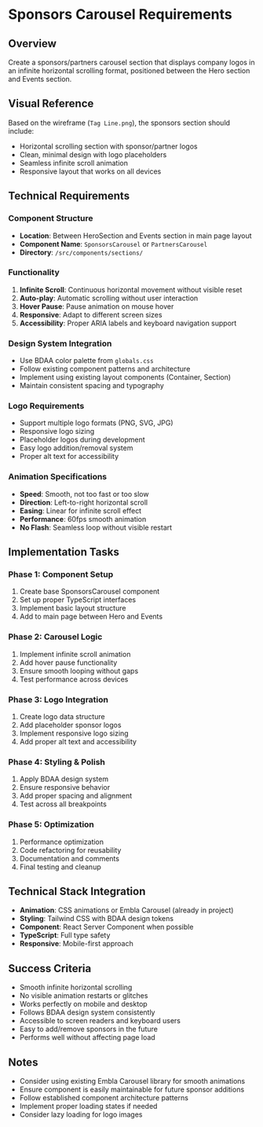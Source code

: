 # Sponsors Carousel Requirements

## Overview
Create a sponsors/partners carousel section that displays company logos in an infinite horizontal scrolling format, positioned between the Hero section and Events section.

## Visual Reference
Based on the wireframe (`Tag Line.png`), the sponsors section should include:
- Horizontal scrolling section with sponsor/partner logos
- Clean, minimal design with logo placeholders
- Seamless infinite scroll animation
- Responsive layout that works on all devices

## Technical Requirements

### Component Structure
- **Location**: Between HeroSection and Events section in main page layout
- **Component Name**: `SponsorsCarousel` or `PartnersCarousel`
- **Directory**: `/src/components/sections/`

### Functionality
1. **Infinite Scroll**: Continuous horizontal movement without visible reset
2. **Auto-play**: Automatic scrolling without user interaction
3. **Hover Pause**: Pause animation on mouse hover
4. **Responsive**: Adapt to different screen sizes
5. **Accessibility**: Proper ARIA labels and keyboard navigation support

### Design System Integration
- Use BDAA color palette from `globals.css`
- Follow existing component patterns and architecture
- Implement using existing layout components (Container, Section)
- Maintain consistent spacing and typography

### Logo Requirements
- Support multiple logo formats (PNG, SVG, JPG)
- Responsive logo sizing
- Placeholder logos during development
- Easy logo addition/removal system
- Proper alt text for accessibility

### Animation Specifications
- **Speed**: Smooth, not too fast or too slow
- **Direction**: Left-to-right horizontal scroll
- **Easing**: Linear for infinite scroll effect
- **Performance**: 60fps smooth animation
- **No Flash**: Seamless loop without visible restart

## Implementation Tasks

### Phase 1: Component Setup
1. Create base SponsorsCarousel component
2. Set up proper TypeScript interfaces
3. Implement basic layout structure
4. Add to main page between Hero and Events

### Phase 2: Carousel Logic
1. Implement infinite scroll animation
2. Add hover pause functionality
3. Ensure smooth looping without gaps
4. Test performance across devices

### Phase 3: Logo Integration
1. Create logo data structure
2. Add placeholder sponsor logos
3. Implement responsive logo sizing
4. Add proper alt text and accessibility

### Phase 4: Styling & Polish
1. Apply BDAA design system
2. Ensure responsive behavior
3. Add proper spacing and alignment
4. Test across all breakpoints

### Phase 5: Optimization
1. Performance optimization
2. Code refactoring for reusability
3. Documentation and comments
4. Final testing and cleanup

## Technical Stack Integration
- **Animation**: CSS animations or Embla Carousel (already in project)
- **Styling**: Tailwind CSS with BDAA design tokens
- **Component**: React Server Component when possible
- **TypeScript**: Full type safety
- **Responsive**: Mobile-first approach

## Success Criteria
- Smooth infinite horizontal scrolling
- No visible animation restarts or glitches
- Works perfectly on mobile and desktop
- Follows BDAA design system consistently
- Accessible to screen readers and keyboard users
- Easy to add/remove sponsors in the future
- Performs well without affecting page load

## Notes
- Consider using existing Embla Carousel library for smooth animations
- Ensure component is easily maintainable for future sponsor additions
- Follow established component architecture patterns
- Implement proper loading states if needed
- Consider lazy loading for logo images